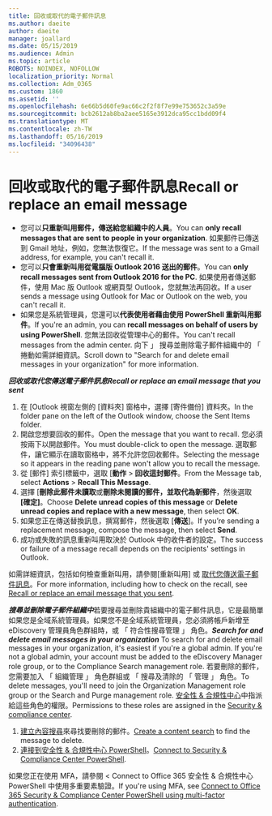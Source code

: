 ```yaml
---
title: 回收或取代的電子郵件訊息
ms.author: daeite
author: daeite
manager: joallard
ms.date: 05/15/2019
ms.audience: Admin
ms.topic: article
ROBOTS: NOINDEX, NOFOLLOW
localization_priority: Normal
ms.collection: Adm_O365
ms.custom: 1860
ms.assetid: ''
ms.openlocfilehash: 6e66b5d60fe9ac66c2f2f8f7e99e753652c3a59e
ms.sourcegitcommit: bcb2612ab8ba2aee5165e3912dca95cc1bdd09f4
ms.translationtype: MT
ms.contentlocale: zh-TW
ms.lasthandoff: 05/16/2019
ms.locfileid: "34096438"
---
```

# <a name="recall-or-replace-an-email-message"></a><span data-ttu-id="80132-102">回收或取代的電子郵件訊息</span><span class="sxs-lookup"><span data-stu-id="80132-102">Recall or replace an email message</span></span>

- <span data-ttu-id="80132-103">您可以**只重新叫用郵件，傳送給您組織中的人員**。</span><span class="sxs-lookup"><span data-stu-id="80132-103">You can **only recall messages that are sent to people in your organization**.</span></span> <span data-ttu-id="80132-104">如果郵件已傳送到 Gmail 地址，例如，您無法恢復它。</span><span class="sxs-lookup"><span data-stu-id="80132-104">If the message was sent to a Gmail address, for example, you can't recall it.</span></span>
- <span data-ttu-id="80132-105">您可以**只會重新叫用從電腦版 Outlook 2016 送出的郵件**。</span><span class="sxs-lookup"><span data-stu-id="80132-105">You can **only recall messages sent from Outlook 2016 for the PC**.</span></span> <span data-ttu-id="80132-106">如果使用者傳送郵件，使用 Mac 版 Outlook 或網頁型 Outlook，您就無法再回收。</span><span class="sxs-lookup"><span data-stu-id="80132-106">If a user sends a message using Outlook for Mac or Outlook on the web, you can't recall it.</span></span>
- <span data-ttu-id="80132-107">如果您是系統管理員，您還可以**代表使用者藉由使用 PowerShell 重新叫用郵件**。</span><span class="sxs-lookup"><span data-stu-id="80132-107">If you're an admin, you can **recall messages on behalf of users by using PowerShell**.</span></span> <span data-ttu-id="80132-108">您無法回收從管理中心的郵件。</span><span class="sxs-lookup"><span data-stu-id="80132-108">You can't recall messages from the admin center.</span></span> <span data-ttu-id="80132-109">向下 」 搜尋並刪除電子郵件組織中的 「 捲動如需詳細資訊。</span><span class="sxs-lookup"><span data-stu-id="80132-109">Scroll down to "Search for and delete email messages in your organization" for more information.</span></span>

<span data-ttu-id="80132-110">***回收或取代您傳送電子郵件訊息***</span><span class="sxs-lookup"><span data-stu-id="80132-110">***Recall or replace an email message that you sent***</span></span>
1. <span data-ttu-id="80132-111">在 [Outlook 視窗左側的 [資料夾] 窗格中，選擇 [寄件備份] 資料夾。</span><span class="sxs-lookup"><span data-stu-id="80132-111">In the folder pane on the left of the Outlook window, choose the Sent Items folder.</span></span>
2. <span data-ttu-id="80132-112">開啟您想要回收的郵件。</span><span class="sxs-lookup"><span data-stu-id="80132-112">Open the message that you want to recall.</span></span> <span data-ttu-id="80132-113">您必須按兩下以開啟郵件。</span><span class="sxs-lookup"><span data-stu-id="80132-113">You must double-click to open the message.</span></span> <span data-ttu-id="80132-114">選取郵件，讓它顯示在讀取窗格中，將不允許您回收郵件。</span><span class="sxs-lookup"><span data-stu-id="80132-114">Selecting the message so it appears in the reading pane won't allow you to recall the message.</span></span>
3. <span data-ttu-id="80132-115">從 [郵件] 索引標籤中，選取 [**動作** > **回收這封郵件**。</span><span class="sxs-lookup"><span data-stu-id="80132-115">From the Message tab, select **Actions** > **Recall This Message**.</span></span>
4. <span data-ttu-id="80132-116">選擇 [**刪除此郵件未讀取**或**刪除未閱讀的郵件，並取代為新郵件**，然後選取 **[確定]**。</span><span class="sxs-lookup"><span data-stu-id="80132-116">Choose **Delete unread copies of this message** or **Delete unread copies and replace with a new message**, then select **OK**.</span></span>
5. <span data-ttu-id="80132-117">如果您正在傳送替換訊息，撰寫郵件，然後選取 [**傳送**]。</span><span class="sxs-lookup"><span data-stu-id="80132-117">If you’re sending a replacement message, compose the message, then select **Send**.</span></span>
6. <span data-ttu-id="80132-118">成功或失敗的訊息重新叫用取決於 Outlook 中的收件者的設定。</span><span class="sxs-lookup"><span data-stu-id="80132-118">The success or failure of a message recall depends on the recipients' settings in Outlook.</span></span> 

<span data-ttu-id="80132-119">如需詳細資訊，包括如何檢查重新叫用，請參閱[重新叫用] 或 [取代您傳送電子郵件訊息](https://support.office.com/article/35027f88-d655-4554-b4f8-6c0729a723a0)。</span><span class="sxs-lookup"><span data-stu-id="80132-119">For more information, including how to check on the recall, see [Recall or replace an email message that you sent](https://support.office.com/article/35027f88-d655-4554-b4f8-6c0729a723a0).</span></span>

<span data-ttu-id="80132-120">***搜尋並刪除電子郵件組織中***若要搜尋並刪除貴組織中的電子郵件訊息，它是最簡單如果您是全域系統管理員。如果您不是全域系統管理員，您必須將帳戶新增至 eDiscovery 管理員角色群組時，或 「 符合性搜尋管理 」 角色。</span><span class="sxs-lookup"><span data-stu-id="80132-120">***Search for and delete email messages in your organization*** To search for and delete email messages in your organization, it's easiest if you're a global admin. If you're not a global admin, your account must be added to the eDiscovery Manager role group, or to the Compliance Search management role.</span></span> <span data-ttu-id="80132-121">若要刪除的郵件，您需要加入 「 組織管理 」 角色群組或 「 搜尋及清除的 「 管理 」 角色。</span><span class="sxs-lookup"><span data-stu-id="80132-121">To delete messages, you'll need to join the Organization Management role group or the Search and Purge management role.</span></span> <span data-ttu-id="80132-122">[安全性 & 合規性中心](https://protection.office.com/)中指派給這些角色的權限。</span><span class="sxs-lookup"><span data-stu-id="80132-122">Permissions to these roles are assigned in the [Security & compliance center](https://protection.office.com/).</span></span>

1. <span data-ttu-id="80132-123">[建立內容搜尋](https://docs.microsoft.com/en-us/office365/securitycompliance/content-search)來尋找要刪除的郵件。</span><span class="sxs-lookup"><span data-stu-id="80132-123">[Create a content search](https://docs.microsoft.com/en-us/office365/securitycompliance/content-search) to find the message to delete.</span></span>
2. <span data-ttu-id="80132-124">[連接到安全性 & 合規性中心 PowerShell](https://docs.microsoft.com/en-us/powershell/exchange/office-365-scc/connect-to-scc-powershell/connect-to-scc-powershell?view=exchange-ps)。</span><span class="sxs-lookup"><span data-stu-id="80132-124">[Connect to Security & Compliance Center PowerShell](https://docs.microsoft.com/en-us/powershell/exchange/office-365-scc/connect-to-scc-powershell/connect-to-scc-powershell?view=exchange-ps).</span></span> 

<span data-ttu-id="80132-125">如果您正在使用 MFA，請參閱 < <b0>Connect to Office 365 安全性 &amp; 合規性中心 PowerShell 中使用多重要素驗證</b0>。</span><span class="sxs-lookup"><span data-stu-id="80132-125">If you're using MFA, see [Connect to Office 365 Security & Compliance Center PowerShell using multi-factor authentication](https://docs.microsoft.com/en-us/powershell/exchange/office-365-scc/connect-to-scc-powershell/mfa-connect-to-scc-powershell?view=exchange-ps).</span></span> 